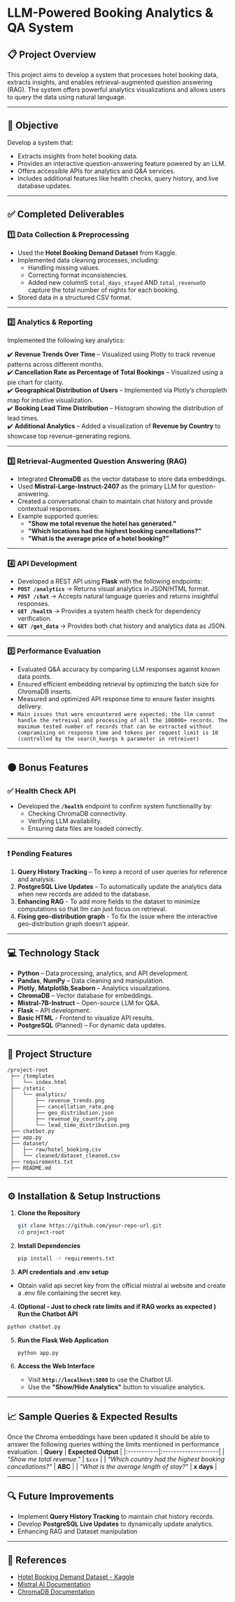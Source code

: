 # LLM-Powered Booking Analytics & QA System

## 📋 Project Overview
This project aims to develop a system that processes hotel booking data, extracts insights, and enables retrieval-augmented question answering (RAG). The system offers powerful analytics visualizations and allows users to query the data using natural language.

---

## 📌 Objective
Develop a system that:
- Extracts insights from hotel booking data.
- Provides an interactive question-answering feature powered by an LLM.
- Offers accessible APIs for analytics and Q&A services.
- Includes additional features like health checks, query history, and live database updates.

---

## ✅ Completed Deliverables

### 1️⃣ Data Collection & Preprocessing
- Used the **Hotel Booking Demand Dataset** from Kaggle.
- Implemented data cleaning processes, including:
  - Handling missing values.
  - Correcting format inconsistencies.
  - Added new columnS `total_days_stayed` AND `total_revenue`to capture the total number of nights for each booking.
- Stored data in a structured CSV format.

---

### 2️⃣ Analytics & Reporting
Implemented the following key analytics:

✔️ **Revenue Trends Over Time** – Visualized using Plotly to track revenue patterns across different months.  
✔️ **Cancellation Rate as Percentage of Total Bookings** – Visualized using a pie chart for clarity.  
✔️ **Geographical Distribution of Users** – Implemented via Plotly’s choropleth map for intuitive visualization.  
✔️ **Booking Lead Time Distribution** – Histogram showing the distribution of lead times.  
✔️ **Additional Analytics** – Added a visualization of **Revenue by Country** to showcase top revenue-generating regions.

---

### 3️⃣ Retrieval-Augmented Question Answering (RAG)
- Integrated **ChromaDB** as the vector database to store data embeddings.
- Used **Mistral-Large-Instruct-2407** as the primary LLM for question-answering.
- Created a conversational chain to maintain chat history and provide contextual responses.
- Example supported queries:
  - **"Show me total revenue the hotel has generated."**
  - **"Which locations had the highest booking cancellations?"**
  - **"What is the average price of a hotel booking?"**

---

### 4️⃣ API Development
- Developed a REST API using **Flask** with the following endpoints:
- **`POST /analytics`** → Returns visual analytics in JSON/HTML format.
- **`POST /chat`** → Accepts natural language queries and returns insightful responses.
- **`GET /health`** → Provides a system health check for dependency verification.
- **`GET /get_data`** → Provides both chat history and analytics data as JSON.

---

### 5️⃣ Performance Evaluation
- Evaluated Q&A accuracy by comparing LLM responses against known data points.
- Ensured efficient embedding retrieval by optimizing the batch size for ChromaDB inserts.
- Measured and optimized API response time to ensure faster insights delivery.
- `Main issues that were encountered were expected; the llm cannot handle the retreival and processing of all the 100000+ records. The maximum tested number of records that can be extracted without compramising on response time and tokens per request limit is 10 (controlled by the search_kwargs k parameter in retreiver)`


---

## 🟠 Bonus Features
### ✅ Health Check API
- Developed the **`/health`** endpoint to confirm system functionality by:
  - Checking ChromaDB connectivity.
  - Verifying LLM availability.
  - Ensuring data files are loaded correctly.

---

### ❗ Pending Features
1. **Query History Tracking** – To keep a record of user queries for reference and analysis.
2. **PostgreSQL Live Updates** – To automatically update the analytics data when new records are added to the database.
3. **Enhancing RAG** - To add more fields to the dataset to minimize computations so that llm can just focus on retrieval.
4. **Fixing geo-distribution graph** - To fix the issue where the interactive geo-distribution graph doesn't appear.

---

## 💻 Technology Stack
- **Python** – Data processing, analytics, and API development.
- **Pandas**, **NumPy** – Data cleaning and manipulation.
- **Plotly**, **Matplotlib**,**Seaborn** – Analytics visualizations.
- **ChromaDB** – Vector database for embeddings.
- **Mistral-7B-Instruct** – Open-source LLM for Q&A.
- **Flask** – API development.
- **Basic HTML** - Frontend to visualize API results.
- **PostgreSQL** (Planned) – For dynamic data updates.

---

## 📂 Project Structure
```
/project-root
 ├── /templates
 │   └── index.html
 ├── /static
 │   └── analytics/
 │       ├── revenue_trends.png
 │       ├── cancellation_rate.png
 │       ├── geo_distribution.json
 │       ├── revenue_by_country.png
 │       └── lead_time_distribution.png
 ├── chatbot.py
 ├── app.py
 ├── dataset/
 │   ├── raw/hotel_booking.csv  
 │   └── cleaned/dataset_cleaned.csv
 ├── requirements.txt
 ├── README.md
```

---

## ⚙️ Installation & Setup Instructions
1. **Clone the Repository**
   ```bash
   git clone https://github.com/your-repo-url.git
   cd project-root
   ```

2. **Install Dependencies**
   ```bash
   pip install -r requirements.txt
   ```

3. **API credentials and .env setup**
- Obtain valid api secret key from the official mistral ai website and create a .env file containing the secret key.

4.  **(Optional - Just to check rate limits and if RAG works as expected ) Run the Chatbot API**
   ```bash
   python chatbot.py
   ```

5. **Run the Flask Web Application**
   ```bash
   python app.py
   ```

6. **Access the Web Interface**
   - Visit **`http://localhost:5000`** to use the Chatbot UI.
   - Use the **"Show/Hide Analytics"** button to visualize analytics.

---

## 📈 Sample Queries & Expected Results
Once the Chroma embeddings have been updated it should be able to answer the following queries withing the limits mentioned in performance evaluation.
| **Query** | **Expected Output** |
|:-----------|:--------------------|
| _"Show me total revenue."_ | `$xxx` |
| _"Which country had the highest booking cancellations?"_ | **ABC** |
| _"What is the average length of stay?"_ | **x days** |

---

## 🔍 Future Improvements
- Implement **Query History Tracking** to maintain chat history records.
- Develop **PostgreSQL Live Updates** to dynamically update analytics.
- Enhancing RAG and Dataset manipulation

---

## 🔗 References
- [Hotel Booking Demand Dataset - Kaggle](https://www.kaggle.com/jessemostipak/hotel-booking-demand)
- [Mistral AI Documentation](https://mistralai.com/)
- [ChromaDB Documentation](https://www.trychroma.com/)
